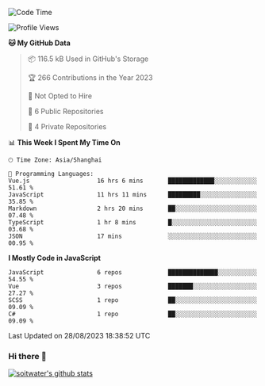 <!--START_SECTION:waka-->
![Code Time](http://img.shields.io/badge/Code%20Time-2%2C452%20hrs%2059%20mins-blue)

![Profile Views](http://img.shields.io/badge/Profile%20Views-0-blue)

**🐱 My GitHub Data** 

> 📦 116.5 kB Used in GitHub's Storage 
 > 
> 🏆 266 Contributions in the Year 2023
 > 
> 🚫 Not Opted to Hire
 > 
> 📜 6 Public Repositories 
 > 
> 🔑 4 Private Repositories 
 > 
📊 **This Week I Spent My Time On** 

```text
🕑︎ Time Zone: Asia/Shanghai

💬 Programming Languages: 
Vue.js                   16 hrs 6 mins       █████████████░░░░░░░░░░░░   51.61 % 
JavaScript               11 hrs 11 mins      █████████░░░░░░░░░░░░░░░░   35.85 % 
Markdown                 2 hrs 20 mins       ██░░░░░░░░░░░░░░░░░░░░░░░   07.48 % 
TypeScript               1 hr 8 mins         █░░░░░░░░░░░░░░░░░░░░░░░░   03.68 % 
JSON                     17 mins             ░░░░░░░░░░░░░░░░░░░░░░░░░   00.95 % 
```

**I Mostly Code in JavaScript** 

```text
JavaScript               6 repos             ██████████████░░░░░░░░░░░   54.55 % 
Vue                      3 repos             ███████░░░░░░░░░░░░░░░░░░   27.27 % 
SCSS                     1 repo              ██░░░░░░░░░░░░░░░░░░░░░░░   09.09 % 
C#                       1 repo              ██░░░░░░░░░░░░░░░░░░░░░░░   09.09 % 
```




 Last Updated on 28/08/2023 18:38:52 UTC
<!--END_SECTION:waka-->

### Hi there 👋
[![soitwater's github stats](https://github-readme-stats.vercel.app/api?username=soitwater)](https://github.com/soitwater/github-readme-stats)
